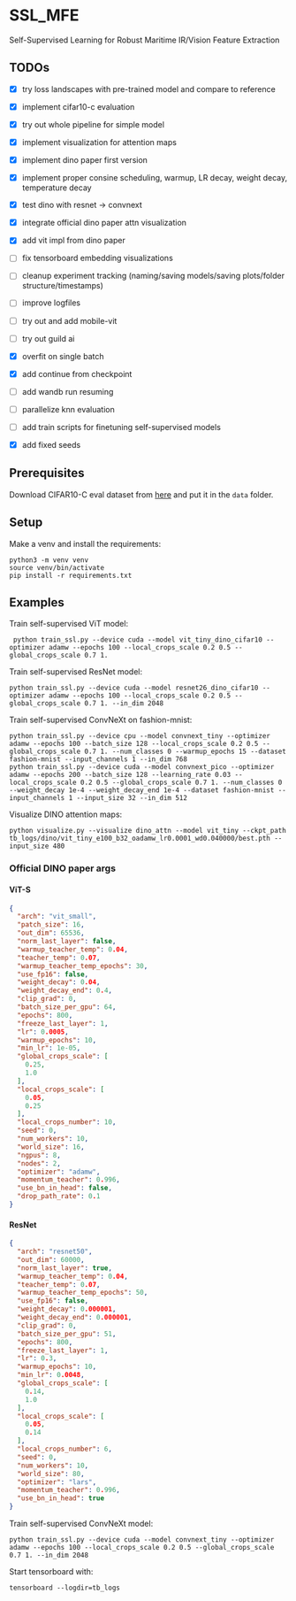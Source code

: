 # SSL_MFE

Self-Supervised Learning for Robust Maritime IR/Vision Feature Extraction

## TODOs

- [x] try loss landscapes with pre-trained model and compare to reference
- [x] implement cifar10-c evaluation
- [x] try out whole pipeline for simple model
- [x] implement visualization for attention maps
- [x] implement dino paper first version
- [x] implement proper consine scheduling, warmup, LR decay, weight decay, temperature decay
- [x] test dino with resnet -> convnext
- [x] integrate official dino paper attn visualization
- [x] add vit impl from dino paper
- [ ] fix tensorboard embedding visualizations
- [ ] cleanup experiment tracking (naming/saving models/saving plots/folder structure/timestamps)
- [ ] improve logfiles
- [ ] try out and add mobile-vit
- [ ] try out guild ai

- [x] overfit on single batch
- [x] add continue from checkpoint
- [ ] add wandb run resuming
- [ ] parallelize knn evaluation
- [ ] add train scripts for finetuning self-supervised models
- [x] add fixed seeds

## Prerequisites

Download CIFAR10-C eval dataset from [here](https://zenodo.org/record/2535967#.XqZQ9hNKjIU) and put it in the `data`
folder.

## Setup

Make a venv and install the requirements:

```shell
python3 -m venv venv
source venv/bin/activate
pip install -r requirements.txt
```

## Examples

Train self-supervised ViT model:

```shell
 python train_ssl.py --device cuda --model vit_tiny_dino_cifar10 --optimizer adamw --epochs 100 --local_crops_scale 0.2 0.5 --global_crops_scale 0.7 1.
```

Train self-supervised ResNet model:

```shell
python train_ssl.py --device cuda --model resnet26_dino_cifar10 --optimizer adamw --epochs 100 --local_crops_scale 0.2 0.5 --global_crops_scale 0.7 1. --in_dim 2048

```

Train self-supervised ConvNeXt on fashion-mnist:

```shell
python train_ssl.py --device cpu --model convnext_tiny --optimizer adamw --epochs 100 --batch_size 128 --local_crops_scale 0.2 0.5 --global_crops_scale 0.7 1. --num_classes 0 --warmup_epochs 15 --dataset fashion-mnist --input_channels 1 --in_dim 768
python train_ssl.py --device cuda --model convnext_pico --optimizer adamw --epochs 200 --batch_size 128 --learning_rate 0.03 --local_crops_scale 0.2 0.5 --global_crops_scale 0.7 1. --num_classes 0 --weight_decay 1e-4 --weight_decay_end 1e-4 --dataset fashion-mnist --input_channels 1 --input_size 32 --in_dim 512
```

Visualize DINO attention maps:

```shell
python visualize.py --visualize dino_attn --model vit_tiny --ckpt_path tb_logs/dino/vit_tiny_e100_b32_oadamw_lr0.0001_wd0.040000/best.pth --input_size 480
```

### Official DINO paper args

#### ViT-S

```json
{
  "arch": "vit_small",
  "patch_size": 16,
  "out_dim": 65536,
  "norm_last_layer": false,
  "warmup_teacher_temp": 0.04,
  "teacher_temp": 0.07,
  "warmup_teacher_temp_epochs": 30,
  "use_fp16": false,
  "weight_decay": 0.04,
  "weight_decay_end": 0.4,
  "clip_grad": 0,
  "batch_size_per_gpu": 64,
  "epochs": 800,
  "freeze_last_layer": 1,
  "lr": 0.0005,
  "warmup_epochs": 10,
  "min_lr": 1e-05,
  "global_crops_scale": [
    0.25,
    1.0
  ],
  "local_crops_scale": [
    0.05,
    0.25
  ],
  "local_crops_number": 10,
  "seed": 0,
  "num_workers": 10,
  "world_size": 16,
  "ngpus": 8,
  "nodes": 2,
  "optimizer": "adamw",
  "momentum_teacher": 0.996,
  "use_bn_in_head": false,
  "drop_path_rate": 0.1
}
```

#### ResNet

```json
{
  "arch": "resnet50",
  "out_dim": 60000,
  "norm_last_layer": true,
  "warmup_teacher_temp": 0.04,
  "teacher_temp": 0.07,
  "warmup_teacher_temp_epochs": 50,
  "use_fp16": false,
  "weight_decay": 0.000001,
  "weight_decay_end": 0.000001,
  "clip_grad": 0,
  "batch_size_per_gpu": 51,
  "epochs": 800,
  "freeze_last_layer": 1,
  "lr": 0.3,
  "warmup_epochs": 10,
  "min_lr": 0.0048,
  "global_crops_scale": [
    0.14,
    1.0
  ],
  "local_crops_scale": [
    0.05,
    0.14
  ],
  "local_crops_number": 6,
  "seed": 0,
  "num_workers": 10,
  "world_size": 80,
  "optimizer": "lars",
  "momentum_teacher": 0.996,
  "use_bn_in_head": true
}
```

Train self-supervised ConvNeXt model:

```shell
python train_ssl.py --device cuda --model convnext_tiny --optimizer adamw --epochs 100 --local_crops_scale 0.2 0.5 --global_crops_scale 0.7 1. --in_dim 2048
```

Start tensorboard with:

```shell
tensorboard --logdir=tb_logs
```
